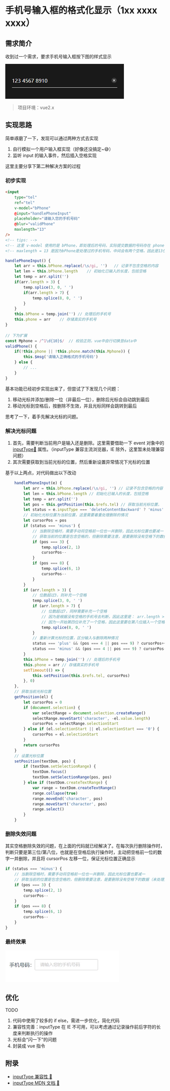# 手机号输入框的格式化显示（1xx xxxx xxxx）

## 需求简介

收到过一个需求，要求手机号输入框按下图的样式显示

<!-- （看的第一眼就想到，一个输入框要搞那么花哨吗？完了，感觉有老油条内味了） -->

![手机号显示样式](https://github.com/Real102/resourceLibrary/blob/master/img/formatPhone/phone-style.png)

> 项目环境：vue2.x

## 实现思路

简单琢磨了一下，发现可以通过两种方式去实现

1. 自行模拟一个用户输入框实现（好像还没搞定~😅）
2. 监听 input 的输入事件，然后插入空格实现

这里主要分享下第二种解决方案的过程

### 初步实现

```html
<input
    type="tel"
    ref="tel"
    v-model="bPhone"
    @input="handlePhoneInput"
    placeholder="请输入您的手机号码"
    @blur="validPhone"
    maxlength="13"
/>
<!-- tips: -->
<!-- 这里 v-model 使用的是 bPhone，即处理后的号码，实际提交数据的号码存在 phone 中 -->
<!-- maxlength = 13 是因为bPhone是处理过的手机号码，中间会有两个空格，因此是13位 -->
```

```javascript
handlePhoneInput() {
    let arr = this.bPhone.replace(/\s/gi, '')   // 记录不包含空格的内容
    let len = this.bPhone.length    // 初始化已输入的长度，包括空格
    let temp = arr.split('')
    if(arr.length > 3) {
        temp.splice(3, 0, ' ')
        if(arr.length > 7) {
            temp.splice(8, 0, ' ')
        }
    }
    this.bPhone = temp.join('') // 处理后的手机号
    this.phone = arr    // 存储真实的手机号
}

// 下为扩展
const Mphone = /^1\d{10}$/  // 校验正则，vue中自行切换至data中
validPhone() {
    if(!this.phone || !this.phone.match(this.Mphone)) {
        this.$msg('请输入正确格式的手机号码')
    } else {
        // ...
    }
}
```

基本功能已经初步实现出来了，但尝试了下发现几个问题：

1. 移动光标并添加/删除一位（非最后一位），删除后光标会自动跳到最后
2. 移动光标到空格后，按删除不生效，并且光标同样会跳转到最后

思考了一下，着手先解决光标的问题。

### 解决光标问题

1. 首先，需要判断当前用户是输入还是删除。这里需要借助一下 event 对象中的 [inputType🚀](https://developer.mozilla.org/zh-CN/docs/Web/API/InputEvent/inputType) 属性。（inputType 兼容主流浏览器，IE 除外，这里暂未处理兼容问题）
2. 其次需要获取到当前光标的位置，然后重新设置异常情况下光标的位置

基于以上两点，对代码做出以下改动

```javascript
    handlePhoneInput(e) {
        let arr = this.bPhone.replace(/\s/gi, '') // 记录不包含空格的内容
        let len = this.bPhone.length // 初始化已输入的长度，包括空格
        let temp = arr.split('')
        let pos = this.getPosition(this.$refs.tel) // 获取当前光标位置，
        let status = e.inputType === 'deleteContentBackward' ? 'minus' : 'plus' // 用于判断当前是输入还是删除
        // 初始化光标位置为当前位置，这里需要着重处理删除的情况
        let cursorPos = pos
        if (status === 'minus') {
            // 当删除空格时，需要手动将空格前一位也一并删除，因此光标位置也要减一
            // 获取当前的位置是包含空格的，但删除需要注意，是要删除没有空格下的数据（未处理），也就是temp
            if (pos === 3) {
                temp.splice(2, 1)
                cursorPos--
            }
            if (pos === 8) {
                temp.splice(6, 1)
                cursorPos--
            }
        }
        if (arr.length > 3) {
            // 位数超过3，则补充一个空格
            temp.splice(3, 0, ' ')
            if (arr.length > 7) {
                // 位数超过7，同样需要补充一个空格
                // 因为是根据没有空格的手机号去判断，因此这里是： arr.length > 7
                // 因为一开始第四位补充了一个空格，因此这里要在第八位插入一个空格
                temp.splice(8, 0, ' ')
            }
            // 重新计算光标的位置，区分输入与删除两种情况
            status === 'plus' && (pos === 4 || pos === 9) ? cursorPos++ : ''
            status === 'minus' && (pos === 4 || pos === 9) ? cursorPos-- : ''
        }
        this.bPhone = temp.join('') // 处理后的手机号
        this.phone = arr // 存储真实的手机号
        setTimeout(() => {
            this.setPosition(this.$refs.tel, cursorPos)
        }, 0)
    },
    // 获取当前光标位置
    getPosition(el) {
        let cursorPos = 0
        if (document.selection) {
            var selectRange = document.selection.createRange()
            selectRange.moveStart('character', -el.value.length)
            cursorPos = selectRange.selectionStart
        } else if (el.selectionStart || el.selectionStart === '0') {
            cursorPos = el.selectionStart
        }
        return cursorPos
    }
    // 设置光标位置
    setPosition(textDom, pos) {
        if (textDom.setSelectionRange) {
            textDom.focus()
            textDom.setSelectionRange(pos, pos)
        } else if (textDom.createTextRange) {
            var range = textDom.createTextRange()
            range.collapse(true)
            range.moveEnd('character', pos)
            range.moveStart('character', pos)
            range.select()
        }
    }
```

### 删除失效问题

其实空格删除失效的问题，在上面的代码就已经解决了。在每次执行删除操作时，判断只要是第三位/第八位，也就是在空格后执行操作时，主动把空格前一位的数字一并删除，并且将 cursorPos 左移一位，保证光标位置正确显示

```javascript
if (status === 'minus') {
    // 当删除空格时，需要手动将空格前一位也一并删除，因此光标位置也要减一
    // 获取当前的位置是包含空格的，但删除需要注意，是要删除没有空格下的数据（未处理），也就是temp
    if (pos === 3) {
        temp.splice(2, 1)
        cursorPos--
    }
    if (pos === 8) {
        temp.splice(6, 1)
        cursorPos--
    }
}
```

### 最终效果

![手机号显示样式](https://github.com/Real102/resourceLibrary/blob/master/img/formatPhone/demo.gif)

## 优化

TODO

1. 代码中使用了较多的 if else，需进一步优化，简化代码
2. 兼容性完善：inputType 在 IE 不可用，可以考虑通过记录操作前后字符的长度来判断执行的操作
3. 光标会“闪一下”的问题
4. 封装成 vue 指令

## 附录

-   [inputType 兼容性 🚀](https://caniuse.com/?search=inputtype)
-   [inputType MDN 文档 🚀](https://developer.mozilla.org/zh-CN/docs/Web/API/InputEvent/inputType)

